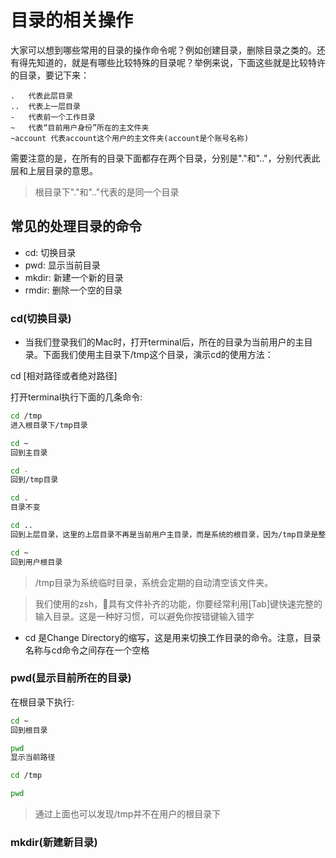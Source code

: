 # 目录的相关操作

大家可以想到哪些常用的目录的操作命令呢？例如创建目录，删除目录之类的。还有得先知道的，就是有哪些比较特殊的目录呢？举例来说，下面这些就是比较特许的目录，要记下来：

```
.   代表此层目录
..  代表上一层目录
-   代表前一个工作目录
~   代表“目前用户身份”所在的主文件夹
~account 代表account这个用户的主文件夹(account是个账号名称)
```

需要注意的是，在所有的目录下面都存在两个目录，分别是"."和".."，分别代表此层和上层目录的意思。

>根目录下"."和".."代表的是同一个目录

## 常见的处理目录的命令

* cd: 切换目录
* pwd: 显示当前目录
* mkdir: 新建一个新的目录
* rmdir: 删除一个空的目录

### cd(切换目录)

* 当我们登录我们的Mac时，打开terminal后，所在的目录为当前用户的主目录。下面我们使用主目录下/tmp这个目录，演示cd的使用方法：

cd [相对路径或者绝对路径]

打开terminal执行下面的几条命令:

```bash
cd /tmp
进入根目录下/tmp目录

cd ~
回到主目录

cd -
回到/tmp目录

cd .
目录不变

cd ..
回到上层目录，这里的上层目录不再是当前用户主目录，而是系统的根目录，因为/tmp目录是整个系统的临时目录

cd ~
回到用户根目录
```

>/tmp目录为系统临时目录，系统会定期的自动清空该文件夹。

>我们使用的zsh，具有文件补齐的功能，你要经常利用[Tab]键快速完整的输入目录。这是一种好习惯，可以避免你按错键输入错字

* cd 是Change Directory的缩写，这是用来切换工作目录的命令。注意，目录名称与cd命令之间存在一个空格

### pwd(显示目前所在的目录)

在根目录下执行:

```bash
cd ~
回到根目录

pwd
显示当前路径

cd /tmp

pwd
```

>通过上面也可以发现/tmp并不在用户的根目录下

### mkdir(新建新目录)

